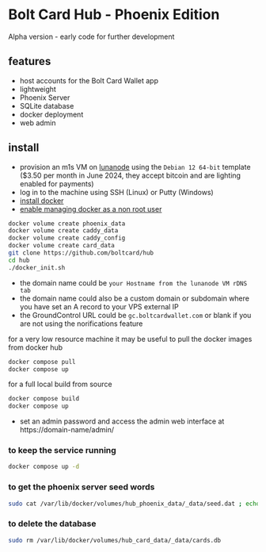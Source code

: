 # Bolt Card Hub - Phoenix Edition

Alpha version - early code for further development

## features

- host accounts for the Bolt Card Wallet app
- lightweight
- Phoenix Server
- SQLite database
- docker deployment
- web admin

## install

- provision an m1s VM on [lunanode](https://www.lunanode.com/?r=9026) using the `Debian 12 64-bit` template  
  ($3.50 per month in June 2024, they accept bitcoin and are lighting enabled for payments)
- log in to the machine using SSH (Linux) or Putty (Windows)
- [install docker](https://docs.docker.com/engine/install/debian/)
- [enable managing docker as a non root user](https://docs.docker.com/engine/install/linux-postinstall/)

```bash
docker volume create phoenix_data
docker volume create caddy_data
docker volume create caddy_config
docker volume create card_data
git clone https://github.com/boltcard/hub
cd hub
./docker_init.sh
```

- the domain name could be `your Hostname from the lunanode VM rDNS tab`
- the domain name could also be a custom domain or subdomain where you have set an A record to your VPS external IP
- the GroundControl URL could be `gc.boltcardwallet.com` or blank if you are not using the norifications feature

for a very low resource machine it may be useful to pull the docker images from docker hub
```bash
docker compose pull
docker compose up
```

for a full local build from source
```bash
docker compose build
docker compose up
```

- set an admin password and access the admin web interface at https://domain-name/admin/

### to keep the service running

```bash
docker compose up -d
```

### to get the phoenix server seed words

```bash
sudo cat /var/lib/docker/volumes/hub_phoenix_data/_data/seed.dat ; echo
```

### to delete the database

```bash
sudo rm /var/lib/docker/volumes/hub_card_data/_data/cards.db
```
